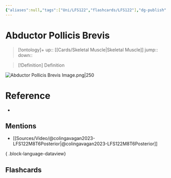 ```yaml
---
{"aliases":null,"tags":["Uni/LFS122","flashcards/LFS122"],"dg-publish":true,"permalink":"/cards/abductor-pollicis-brevis/","dgPassFrontmatter":true}
---
```


# Abductor Pollicis Brevis

> [!ontology]+
> up:: [[Cards/Skeletal Muscle\|Skeletal Muscle]]
> jump:: 
> down:: 

> [!Definition] Definition
> 

![Abductor Pollicis Brevis Image.png|250](/img/user/Extras/Images/Abductor%20Pollicis%20Brevis%20Image.png)

# Reference
- 

## Mentions
- [[Sources/Video/@colingavagan2023-LFS122M8T6Posterior\|@colingavagan2023-LFS122M8T6Posterior]]

{ .block-language-dataview}

## Flashcards
